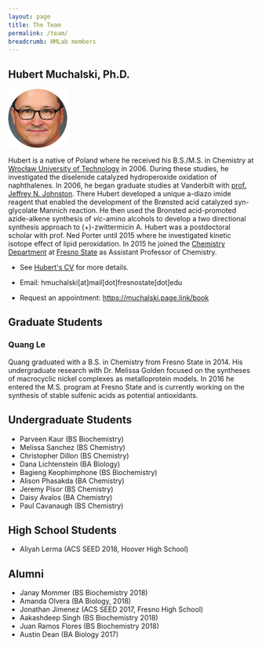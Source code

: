 ```yaml
---
layout: page
title: The Team
permalink: /team/
breadcrumb: HMLab members
---
```


## Hubert Muchalski, Ph.D.

<img src="/img/hm-circle2.png" width="120" />

Hubert is a native of Poland where he received his B.S./M.S. in Chemistry at [Wrocław University of Technology][pwr] in 2006. During these studies, he investigated the diselenide catalyzed hydroperoxide oxidation of naphthalenes. In 2006, he began graduate studies at Vanderbilt with [prof. Jeffrey N. Johnston][jnj]. There Hubert developed a unique a-diazo imide reagent that enabled the development of the Brønsted acid catalyzed syn-glycolate Mannich reaction. He then used the Bronsted acid-promoted azide-alkene synthesis of _vic_-amino alcohols to develop a two directional synthesis approach to (+)-zwittermicin A. Hubert was a postdoctoral scholar with prof. Ned Porter until 2015 where he investigated kinetic isotope effect of lipid peroxidation. In 2015 he joined the [Chemistry Department][csm-chem] at [Fresno State][csuf] as Assistant Professor of Chemistry.

- See [Hubert's CV][cv] for more details.
- Email: hmuchalski[at]mail[dot]fresnostate[dot]edu
- Request an appointment: [https://muchalski.page.link/book	][05195d58]

  [05195d58]: https://muchalski.page.link/book "Request an appoinment"

## Graduate Students

### Quang Le

Quang graduated with a B.S. in Chemistry from Fresno State in 2014. His undergraduate research with Dr. Melissa Golden focused on the syntheses of macrocyclic nickel complexes as metalloprotein models. In 2016 he entered the M.S. program at Fresno State and is currently working on the synthesis of stable sulfenic acids as potential antioxidants.

## Undergraduate Students

* Parveen Kaur (BS Biochemistry)
* Melissa Sanchez (BS Chemistry)
* Christopher Dillon (BS Chemistry)
* Dana Lichtenstein (BA Biology)
* Bagieng Keophimphone (BS Biochemistry)
* Alison Phasakda (BA Chemistry)
* Jeremy Pisor (BS Chemistry)
* Daisy Avalos (BA Chemistry)
* Paul Cavanaugh (BS Chemistry)

## High School Students

* Aliyah Lerma (ACS SEED 2018, Hoover High School)

## Alumni

* Janay Mommer (BS Biochemistry 2018)
* Amanda Olvera (BA Biology, 2018)
* Jonathan Jimenez (ACS SEED 2017, Fresno High School)
* Aakashdeep Singh (BS Biochemistry 2018)
* Juan Ramos Flores (BS Biochemistry 2018)
* Austin Dean (BA Biology 2017)

[csm-chem]: http://www.fresnostate.edu/csm/chemistry
[csuf]: http://www.fresnostate.edu
[pwr]: http://pwr.edu.pl/en/
[jnj]: http://johnstonchemistry.org/
[cv]: /downloads/vitae.pdf
